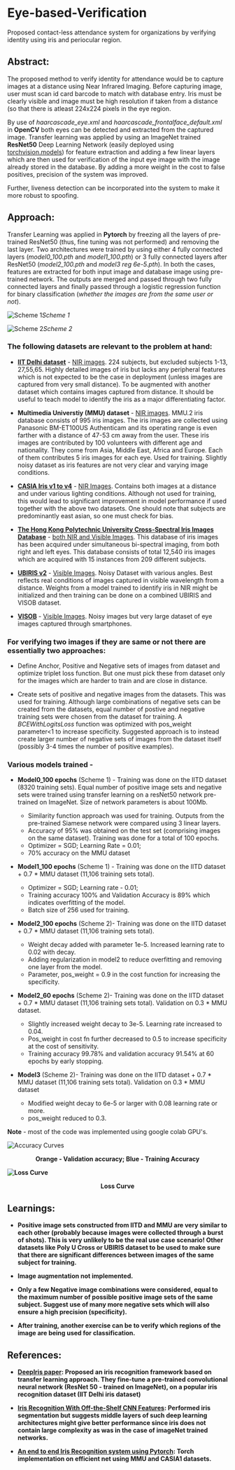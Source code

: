 # Eye-based-Verification
Proposed contact-less attendance system for organizations by verifying identity using iris and periocular region.

## Abstract:

The proposed method to verify identity for attendance would be to capture images at a distance using Near Infrared Imaging. Before capturing image, user must scan id card barcode to match with database entry. Iris must be clearly visible and image must be high resolution if taken from a distance (so that there is atleast 224x224 pixels in the eye region.

By use of *haarcascade_eye.xml* and *haarcascade_frontalface_default.xml* in **OpenCV** both eyes can be detected and extracted from the captured image. Transfer learning was applied by using an ImageNet trained **ResNet50** Deep Learning Network (easily deployed using [torchvision.models](https://pytorch.org/docs/stable/torchvision/models.html)) for feature extraction and adding a few linear layers which are then used for verification of the input eye image with the image already stored in the database. By adding a more weight in the cost to false positives, precision of the system was improved.

Further, liveness detection can be incorporated into the system to make it more robust to spoofing.

## Approach:

Transfer Learning was applied in **Pytorch** by freezing all the layers of pre-trained ResNet50 (thus, fine tuning was not performed) and removing the last layer. Two architectures were trained by using either 4 fully connected layers (*model0_100.pth* and *model1_100.pth*) or 3 fully connected layers after ResNet50 (*model2_100.pth* and *model3 reg 6e-5.pth*). In both the cases, features are extracted for both input image and database image using pre-trained network. The outputs are merged and passed through two fully connected layers and finally passed through a logistic regression function for binary classification (*whether the images are from the same user or not*).

![Scheme 1](resources/classifier%201.JPG?raw=true)*Scheme 1*

![Scheme 2](resources/classifier%202.JPG?raw=true)*Scheme 2*

### The following datasets are relevant to the problem at hand:

* [**IIT Delhi dataset**](https://www4.comp.polyu.edu.hk/~csajaykr/IITD/Database_Iris.htm) - <ins> NIR images</ins>. 224 subjects, but excluded subjects 1-13, 27,55,65. Highly detailed images of iris but lacks any peripheral features which is not expected to be the case in deployment (unless images are captured from very small distance). To be augmented with another dataset which contains images captured from distance. It should be useful to teach model to identify the iris as a major differentiating factor. 

* **Multimedia Universtiy (MMU) dataset** - <ins> NIR images</ins>. MMU.2 iris database consists of 995 iris images. The iris images are collected using Panasonic BM-ET100US Authenticam and its operating range is even farther with a distance of 47-53 cm away from the user. These iris images are contributed by 100 volunteers with different age and nationality. They come from Asia, Middle East, Africa and Europe. Each of them contributes 5 iris images for each eye. Used for training. Slightly noisy dataset as iris features are not very clear and varying image conditions.

* [**CASIA Iris v1 to v4**](http://biometrics.idealtest.org/dbDetailForUser.do?id=4) - <ins> NIR Images</ins>. Contains both images at a distance and under various lighting conditions. Although not used for training, this would lead to significant improvement in model performance if used together with the above two datasets. One should note that subjects are predominantly east asian, so one must check for bias.

* [**The Hong Kong Polytechnic University Cross-Spectral Iris Images Database**](https://www4.comp.polyu.edu.hk/~csajaykr/polyuiris.htm) - <ins> both NIR and Visible Images</ins>. This database of iris images has been acquired under simultaneous bi-spectral imaging, from both right and left eyes. This database consists of total 12,540 iris images which are acquired with 15 instances from 209 different subjects.

* [**UBIRIS v2**](http://iris.di.ubi.pt/ubiris2.html) - <ins> Visible Images</ins>. Noisy Dataset with various angles. Best reflects real conditions of images captured in visible wavelength from a distance. Weights from a model trained to identify iris in NIR might be initialized and then training can be done on a combined UBIRIS and VISOB dataset.

* [**VISOB**](https://sce.umkc.edu/research-sites/cibit/visob_v1.html) - <ins> Visible Images</ins>. Noisy images but very large dataset of eye images captured through smartphones.

### For verifying two images if they are same or not there are essentially two approaches:

* Define Anchor, Positive and Negative sets of images from dataset and optimize triplet loss function. But one must pick these from dataset only for the images which are harder to train and are close in distance.

* Create sets of positive and negative images from the datasets. This was used for training. Although large combinations of negative sets can be created from the datasets, equal number of postive and negative training sets were chosen from the dataset for training. A *BCEWithLogitsLoss* function was optimized with pos_weight parameter<1 to increase specificity. Suggested approach is to instead create larger number of negative sets of images from the dataset itself (possibly 3-4 times the number of positive examples).

### Various models trained -

* **Model0_100 epochs** (Scheme 1) - Training was done on the IITD dataset (8320 training sets). Equal number of positive image sets and negative sets were trained using transfer learning on a resNet50 network pre-trained on ImageNet. Size of network parameters is about 100Mb.
  - Similarity function approach was used for training. Outputs from the pre-trained Siamese network were compared using 3 linear layers.
  - Accuracy of 95% was obtained on the test set (comprising images on the same dataset). Training was done for a total of 100 epochs.
  - Optimizer = SGD; Learning Rate = 0.01; 
  - 70% accuracy on the MMU dataset

* **Model1_100 epochs** (Scheme 1) - Training was done on the IITD dataset + 0.7 \* MMU dataset (11,106 training sets total). 
  - Optimizer = SGD; Learning rate - 0.01;
  - Training accuracy 100% and Validation Accuracy is 89% which indicates overfitting of the model. 
  - Batch size of 256 used for training.
  
* **Model2_100 epochs** (Scheme 2)- Training was done on the IITD dataset + 0.7 \* MMU dataset (11,106 training sets total). 
  - Weight decay added with parameter 1e-5. Increased learning rate to 0.02 with decay.
  - Adding regularization in model2 to reduce overfitting and removing one layer from the model.
  - Parameter, pos_weight = 0.9 in the cost function for increasing the specificity.
  
* **Model2_60 epochs** (Scheme 2)- Training was done on the IITD dataset + 0.7 \* MMU dataset (11,106 training sets total). Validation on 0.3 \* MMU dataset.
  - Slightly increased weight decay to 3e-5. Learning rate increased to 0.04.
  - Pos_weight in cost fn further decreased to 0.5 to increase specificity at the cost of sensitivity.
  - Training accuracy 99.78% and validation accuracy 91.54% at 60 epochs by early stopping.
  
* **Model3** (Scheme 2)- Training was done on the IITD dataset + 0.7 \* MMU dataset (11,106 training sets total). Validation on 0.3 \* MMU dataset
  - Modified weight decay to 6e-5 or larger with 0.08 learning rate or more. 
  - pos_weight reduced to 0.3.
  
**Note** - most of the code was implemented using google colab GPU's.

![Accuracy Curves](resources/accuracy%20curves.png?raw=true)
<p align="center"><b>Orange - Validation accuracy; Blue - Training Accuracy<b></p>

![Loss Curve](resources/loss%20curve.png?raw=true)
<p align="center"><b>Loss Curve</b></p>

## Learnings:

* Positive image sets constructed from IITD and MMU are very similar to each other (probably because images were collected through a burst of shots). This is very unlikely to be the real use case scenario! Other datasets like Poly U Cross or UBIRIS dataset to be used to make sure that there are significant differences between images of the same subject for training.

* Image augmentation not implemented.

* Only a few Negative image combinations were considered, equal to the maximum number of possible positive image sets of the same subject. Suggest use of many more negative sets which will also ensure a high precision (specificity).

* After training, another exercise can be to verify which regions of the image are being used for classification.

## References:

* [DeepIris paper](https://arxiv.org/abs/1907.09380): Proposed an iris recognition framework based on transfer learning approach. They fine-tune a pre-trained convolutional neural network (ResNet 50 - trained on ImageNet), on a popular iris recognition dataset (IIT Delhi iris dataset)

* [Iris Recognition With Off-the-Shelf CNN Features](https://ieeexplore.ieee.org/stamp/stamp.jsp?arnumber=8219390): Performed iris segmentation but suggests middle layers of such deep learning architectures might give better performance since iris does not contain large complexity as was in the case of imageNet trained networks.

* [An end to end Iris Recognition system using Pytorch](https://github.com/thuyngch/Iris-Recognition-PyTorch): Torch implementation on efficient net using MMU and CASIA1 datasets.
